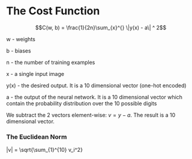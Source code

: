 # The Cost Function

```math
C(w, b) = \frac{1}{2n}\sum_{x}^{} \|y(x) - a\| ^ 2
```
w - weights

b - biases

n - the number of training examples

x - a single input image

y(x) - the desired output. It is a 10 dimensional vector (one-hot encoded)

a - the output of the neural network. It is a 10 dimensional vector which contain the probability distribution over the 10 possible digits

We subtract the 2 vectors element-wise: $`v = y - a`$. The result is a 10 dimensional vector.

### The Euclidean Norm
\|v\| = \sqrt{\sum_{1}^{10} v_i^2}
